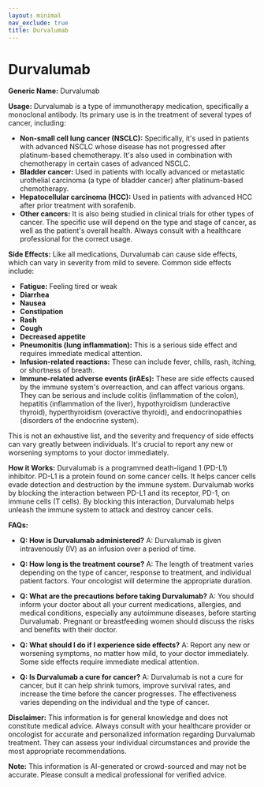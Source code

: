 ```yaml
---
layout: minimal
nav_exclude: true
title: Durvalumab
---
```


# Durvalumab

**Generic Name:** Durvalumab

**Usage:** Durvalumab is a type of immunotherapy medication, specifically a monoclonal antibody.  Its primary use is in the treatment of several types of cancer, including:

* **Non-small cell lung cancer (NSCLC):**  Specifically, it's used in patients with advanced NSCLC whose disease has not progressed after platinum-based chemotherapy. It's also used in combination with chemotherapy in certain cases of advanced NSCLC.
* **Bladder cancer:** Used in patients with locally advanced or metastatic urothelial carcinoma (a type of bladder cancer) after platinum-based chemotherapy.
* **Hepatocellular carcinoma (HCC):** Used in patients with advanced HCC after prior treatment with sorafenib.
* **Other cancers:** It is also being studied in clinical trials for other types of cancer.  The specific use will depend on the type and stage of cancer, as well as the patient's overall health.  Always consult with a healthcare professional for the correct usage.

**Side Effects:**  Like all medications, Durvalumab can cause side effects, which can vary in severity from mild to severe.  Common side effects include:

* **Fatigue:** Feeling tired or weak
* **Diarrhea**
* **Nausea**
* **Constipation**
* **Rash**
* **Cough**
* **Decreased appetite**
* **Pneumonitis (lung inflammation):** This is a serious side effect and requires immediate medical attention.
* **Infusion-related reactions:** These can include fever, chills, rash, itching, or shortness of breath.
* **Immune-related adverse events (irAEs):** These are side effects caused by the immune system's overreaction, and can affect various organs. They can be serious and include colitis (inflammation of the colon), hepatitis (inflammation of the liver), hypothyroidism (underactive thyroid), hyperthyroidism (overactive thyroid), and endocrinopathies (disorders of the endocrine system).

This is not an exhaustive list, and the severity and frequency of side effects can vary greatly between individuals.  It's crucial to report any new or worsening symptoms to your doctor immediately.

**How it Works:** Durvalumab is a programmed death-ligand 1 (PD-L1) inhibitor.  PD-L1 is a protein found on some cancer cells. It helps cancer cells evade detection and destruction by the immune system. Durvalumab works by blocking the interaction between PD-L1 and its receptor, PD-1, on immune cells (T cells). By blocking this interaction, Durvalumab helps unleash the immune system to attack and destroy cancer cells.

**FAQs:**

* **Q: How is Durvalumab administered?** A: Durvalumab is given intravenously (IV) as an infusion over a period of time.

* **Q: How long is the treatment course?** A: The length of treatment varies depending on the type of cancer, response to treatment, and individual patient factors. Your oncologist will determine the appropriate duration.

* **Q: What are the precautions before taking Durvalumab?** A: You should inform your doctor about all your current medications, allergies, and medical conditions, especially any autoimmune diseases, before starting Durvalumab.  Pregnant or breastfeeding women should discuss the risks and benefits with their doctor.

* **Q: What should I do if I experience side effects?** A: Report any new or worsening symptoms, no matter how mild, to your doctor immediately. Some side effects require immediate medical attention.

* **Q: Is Durvalumab a cure for cancer?** A: Durvalumab is not a cure for cancer, but it can help shrink tumors, improve survival rates, and increase the time before the cancer progresses.  The effectiveness varies depending on the individual and the type of cancer.

**Disclaimer:** This information is for general knowledge and does not constitute medical advice.  Always consult with your healthcare provider or oncologist for accurate and personalized information regarding Durvalumab treatment. They can assess your individual circumstances and provide the most appropriate recommendations.


**Note:** This information is AI-generated or crowd-sourced and may not be accurate. Please consult a medical professional for verified advice.